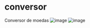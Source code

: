 # conversor

Conversor de moedas
![image](https://user-images.githubusercontent.com/69858181/119759443-a8146e00-be7e-11eb-9c2e-028450b27f08.png)
![image](https://user-images.githubusercontent.com/69858181/119759507-c24e4c00-be7e-11eb-806a-044d3d371b1b.png)
